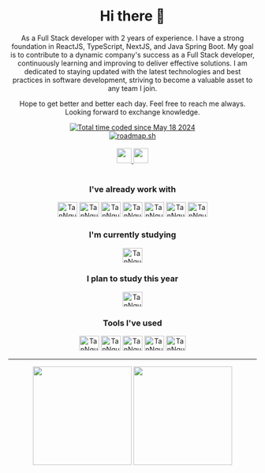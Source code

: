 <h1 align="center"> Hi there 👋 </h1>

<p align="center">
  As a Full Stack developer with 2 years of experience. I have a strong foundation in ReactJS,
  TypeScript, NextJS, and Java Spring Boot. My goal is to contribute to a dynamic company's
  success as a Full Stack developer, continuously learning and improving to deliver effective
  solutions. I am dedicated to staying updated with the latest technologies and best practices
  in software development, striving to become a valuable asset to any team I join.
</p>

<p align="center">
  Hope to get better and better each day. Feel free to reach me always. Looking forward to
  exchange knowledge.
</p>

<div align="center">
  <a href="https://wakatime.com/@e5cbf104-df68-4900-a2f8-0a5c942bd4c9"><img src="https://wakatime.com/badge/user/e5cbf104-df68-4900-a2f8-0a5c942bd4c9.svg" alt="Total time coded since May 18 2024" /></a>
</div>

<div align="center">
  <a href="https://roadmap.sh">
    <a href="https://roadmap.sh"><img src="https://roadmap.sh/card/tall/6540ab3fc5b7df990dfadb54?variant=dark&roadmaps=java%2Creact%2Cspring-boot%2Ctypescript" alt="roadmap.sh"/></a>
  </a>
</div>

<div align="center" style="display: inline_block">
  <br>
  <div align="center">
    <a href="https://www.linkedin.com/in/tannguyen20/" target="_blank">
      <img height="30" src="https://img.shields.io/badge/LinkedIn-%23333?style=for-the-badge&logo=linkedin&logoColor=white" target="_blank">
    </a>
    <a href="mailto:nguyennhattan.work@gmail.com">
      <img height="30" src="https://img.shields.io/badge/-Gmail-%23333?style=for-the-badge&logo=gmail&logoColor=white" target="_blank">
    </a>
  </div>
</div>

<div align="center">
  <div style="display: inline_block">
    <br>
    <h3>I've already work with</h3>
    <img alt="TanNguyen20-Typescript" height="30" width="40" src="https://cdn.jsdelivr.net/gh/devicons/devicon@latest/icons/typescript/typescript-original.svg" />
    <img alt="TanNguyen20-Java" height="30" width="40" src="https://cdn.jsdelivr.net/gh/devicons/devicon@latest/icons/java/java-original.svg" />
    <img alt="TanNguyen20-NodeJS" height="30" width="40" src="https://cdn.jsdelivr.net/gh/devicons/devicon@latest/icons/nodejs/nodejs-original-wordmark.svg" />
    <img alt="TanNguyen20-Docker" height="30" width="40" src="https://cdn.jsdelivr.net/gh/devicons/devicon@latest/icons/docker/docker-original.svg" />
    <img alt="TanNguyen20-HTML" height="30" width="40" src="https://cdn.jsdelivr.net/gh/devicons/devicon/icons/html5/html5-original.svg" />
    <img alt="TanNguyen20-CSS" height="30" width="40" src="https://cdn.jsdelivr.net/gh/devicons/devicon/icons/css3/css3-original.svg" />
    <img alt="TanNguyen20-JS" height="30" width="40" src="https://cdn.jsdelivr.net/gh/devicons/devicon/icons/javascript/javascript-original.svg" />
  </div>

  <h3>I'm currently studying</h3>
  <img alt="TanNguyen20-Python" height="30" width="40" src="https://cdn.jsdelivr.net/gh/devicons/devicon@latest/icons/python/python-original.svg" />

  <h3>I plan to study this year</h3>
  <img alt="TanNguyen20-Kotlin" height="30" width="40" src="https://cdn.jsdelivr.net/gh/devicons/devicon@latest/icons/kotlin/kotlin-original.svg" />

  <h3>Tools I've used</h3>
  <img alt="TanNguyen20-Azure-Devops" height="30" width="40" src="https://cdn.jsdelivr.net/gh/devicons/devicon/icons/azuredevops/azuredevops-original.svg" />
  <img alt="TanNguyen20-GitHub" height="30" width="40" src="https://cdn.jsdelivr.net/gh/devicons/devicon/icons/github/github-original-wordmark.svg" />
  <img alt="TanNguyen20-Git" height="30" width="40" src="https://cdn.jsdelivr.net/gh/devicons/devicon/icons/git/git-original.svg" />
  <img alt="TanNguyen20-Azure" height="30" width="40" src="https://cdn.jsdelivr.net/gh/devicons/devicon/icons/azure/azure-original.svg" />
  <img alt="TanNguyen20-Jira" height="30" width="40" src="https://cdn.jsdelivr.net/gh/devicons/devicon/icons/jira/jira-original.svg" />
</div>

<hr>

<div align="center" style="display: inline_block">
  <img height="200em" src="https://github-readme-stats.vercel.app/api?username=TanNguyen20&show_icons=true&theme=radical">
  <img height="200em" src="https://github-readme-stats.vercel.app/api/top-langs/?username=TanNguyen20&layout=donut&theme=radical">
</div>
